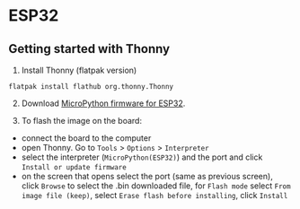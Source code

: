 # ESP32

## Getting started with Thonny
1) Install Thonny (flatpak version)
```
flatpak install flathub org.thonny.Thonny
```

2) Download [MicroPython firmware for ESP32](https://micropython.org/download/esp32/).  

3) To flash the image on the board:
- connect the board to the computer
- open Thonny. Go to `Tools` > `Options` > `Interpreter`
- select the interpreter (`MicroPython(ESP32)`) and the port and click `Install or update firmware`
- on the screen that opens select the port (same as previous screen), click `Browse` to select the .bin downloaded file, for `Flash mode` select `From image file (keep)`, select `Erase flash before installing`, click `Install`
